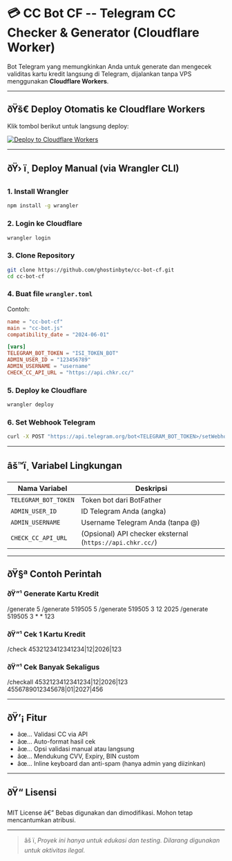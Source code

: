 
# 💳 CC Bot CF -- Telegram CC Checker & Generator (Cloudflare Worker)

Bot Telegram yang memungkinkan Anda untuk generate dan mengecek validitas kartu kredit langsung di Telegram, dijalankan tanpa VPS menggunakan **Cloudflare Workers**.

---

## ðŸš€ Deploy Otomatis ke Cloudflare Workers

Klik tombol berikut untuk langsung deploy:

[![Deploy to Cloudflare Workers](https://deploy.workers.cloudflare.com/button)](https://deploy.workers.cloudflare.com/?url=https://github.com/ghostinbyte/cc-bot-cf)

---

## ðŸ› ï¸ Deploy Manual (via Wrangler CLI)

### 1. Install Wrangler
```bash
npm install -g wrangler
```

### 2. Login ke Cloudflare
```bash
wrangler login
```

### 3. Clone Repository
```bash
git clone https://github.com/ghostinbyte/cc-bot-cf.git
cd cc-bot-cf
```

### 4. Buat file `wrangler.toml`
Contoh:
```toml
name = "cc-bot-cf"
main = "cc-bot.js"
compatibility_date = "2024-06-01"

[vars]
TELEGRAM_BOT_TOKEN = "ISI_TOKEN_BOT"
ADMIN_USER_ID = "123456789"
ADMIN_USERNAME = "username"
CHECK_CC_API_URL = "https://api.chkr.cc/"
```

### 5. Deploy ke Cloudflare
```bash
wrangler deploy
```

### 6. Set Webhook Telegram
```bash
curl -X POST "https://api.telegram.org/bot<TELEGRAM_BOT_TOKEN>/setWebhook?url=https://<your-subdomain>.workers.dev/webhook"
```

---

## âš™ï¸ Variabel Lingkungan

| Nama Variabel          | Deskripsi                                      |
|------------------------|-----------------------------------------------|
| `TELEGRAM_BOT_TOKEN`   | Token bot dari BotFather                      |
| `ADMIN_USER_ID`        | ID Telegram Anda (angka)                      |
| `ADMIN_USERNAME`       | Username Telegram Anda (tanpa @)             |
| `CHECK_CC_API_URL`     | (Opsional) API checker eksternal (`https://api.chkr.cc/`) |

---

## ðŸ§ª Contoh Perintah

### ðŸ”¹ Generate Kartu Kredit
/generate 5
/generate 519505 5
/generate 519505 3 12 2025
/generate 519505 3 * * 123

### ðŸ”¹ Cek 1 Kartu Kredit
/check 4532123412341234|12|2026|123

### ðŸ”¹ Cek Banyak Sekaligus
/checkall
4532123412341234|12|2026|123
4556789012345678|01|2027|456

---

## ðŸ’¡ Fitur

- âœ… Validasi CC via API
- âœ… Auto-format hasil cek
- âœ… Opsi validasi manual atau langsung
- âœ… Mendukung CVV, Expiry, BIN custom
- âœ… Inline keyboard dan anti-spam (hanya admin yang diizinkan)

---

## ðŸ“ Lisensi

MIT License â€” Bebas digunakan dan dimodifikasi. Mohon tetap mencantumkan atribusi.

---

> âš ï¸ *Proyek ini hanya untuk edukasi dan testing. Dilarang digunakan untuk aktivitas ilegal.*
